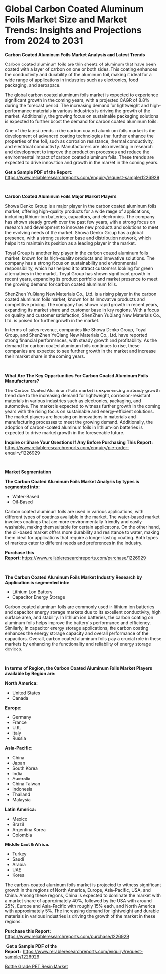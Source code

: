 <p><h1>Global Carbon Coated Aluminum Foils Market Size and Market Trends: Insights and Projections from 2024 to 2031</h1></p><p><strong>Carbon Coated Aluminum Foils Market Analysis and Latest Trends</strong></p>
<p><p>Carbon coated aluminum foils are thin sheets of aluminum that have been coated with a layer of carbon on one or both sides. This coating enhances the conductivity and durability of the aluminum foil, making it ideal for a wide range of applications in industries such as electronics, food packaging, and aerospace.</p><p>The global carbon coated aluminum foils market is expected to experience significant growth in the coming years, with a projected CAGR of 8.8% during the forecast period. The increasing demand for lightweight and high-performance materials in various industries is driving the growth of the market. Additionally, the growing focus on sustainable packaging solutions is expected to further boost the demand for carbon coated aluminum foils.</p><p>One of the latest trends in the carbon coated aluminum foils market is the development of advanced coating technologies that further enhance the properties of the foil, such as corrosion resistance, thermal conductivity, and electrical conductivity. Manufacturers are also investing in research and development to improve the production processes and reduce the environmental impact of carbon coated aluminum foils. These trends are expected to drive innovation and growth in the market in the coming years.</p></p>
<p><strong>Get a Sample PDF of the Report:&nbsp;</strong> <a href="https://www.reliableresearchreports.com/enquiry/request-sample/1226929">https://www.reliableresearchreports.com/enquiry/request-sample/1226929</a></p>
<p>&nbsp;</p>
<p><strong>Carbon Coated Aluminum Foils Major Market Players</strong></p>
<p><p>Showa Denko Group is a major player in the carbon coated aluminum foils market, offering high-quality products for a wide range of applications, including lithium-ion batteries, capacitors, and electronics. The company has shown steady growth over the past few years, with a strong focus on research and development to innovate new products and solutions to meet the evolving needs of the market. Showa Denko Group has a global presence, with a strong customer base and distribution network, which helps it to maintain its position as a leading player in the market.</p><p>Toyal Group is another key player in the carbon coated aluminum foils market, known for its high-quality products and innovative solutions. The company has a strong focus on sustainability and environmental responsibility, which has helped it to attract customers looking for green alternatives in the market. Toyal Group has shown significant growth in recent years, expanding its product portfolio and market presence to meet the growing demand for carbon coated aluminum foils.</p><p>ShenZhen YuQiang New Materials Co., Ltd. is a rising player in the carbon coated aluminum foils market, known for its innovative products and competitive pricing. The company has shown rapid growth in recent years, expanding its market share and customer base in key regions. With a focus on quality and customer satisfaction, ShenZhen YuQiang New Materials Co., Ltd. is poised for further growth in the market.</p><p>In terms of sales revenue, companies like Showa Denko Group, Toyal Group, and ShenZhen YuQiang New Materials Co., Ltd. have reported strong financial performances, with steady growth and profitability. As the demand for carbon coated aluminum foils continues to rise, these companies are expected to see further growth in the market and increase their market share in the coming years.</p></p>
<p>&nbsp;</p>
<p><strong>What Are The Key Opportunities For Carbon Coated Aluminum Foils Manufacturers?</strong></p>
<p><p>The Carbon Coated Aluminum Foils market is experiencing a steady growth trend due to the increasing demand for lightweight, corrosion-resistant materials in various industries such as electronics, packaging, and automotive. The market is expected to witness further growth in the coming years with the rising focus on sustainable and energy-efficient solutions. The market players are focusing on innovations in materials and manufacturing processes to meet the growing demand. Additionally, the adoption of carbon-coated aluminum foils in lithium-ion batteries is expected to drive market growth in the foreseeable future.</p></p>
<p><strong>Inquire or Share Your Questions If Any Before Purchasing This Report:</strong> <a href="https://www.reliableresearchreports.com/enquiry/pre-order-enquiry/1226929">https://www.reliableresearchreports.com/enquiry/pre-order-enquiry/1226929</a></p>
<p>&nbsp;</p>
<p><strong>Market Segmentation</strong></p>
<p><strong>The Carbon Coated Aluminum Foils Market Analysis by types is segmented into:</strong></p>
<p><ul><li>Water-Based</li><li>Oil-Based</li></ul></p>
<p><p>Carbon coated aluminum foils are used in various applications, with different types of coatings available in the market. The water-based market involves coatings that are more environmentally friendly and easily washable, making them suitable for certain applications. On the other hand, the oil-based market offers more durability and resistance to water, making them ideal for applications that require a longer lasting coating. Both types of markets cater to different needs and preferences in the industry.</p></p>
<p><strong>Purchase this Report:&nbsp;</strong><a href="https://www.reliableresearchreports.com/purchase/1226929">https://www.reliableresearchreports.com/purchase/1226929</a></p>
<p>&nbsp;</p>
<p><strong>The Carbon Coated Aluminum Foils Market Industry Research by Application is segmented into:</strong></p>
<p><ul><li>Lithium Lon Battery</li><li>Capacitor Energy Storage</li></ul></p>
<p><p>Carbon coated aluminum foils are commonly used in lithium ion batteries and capacitor energy storage markets due to its excellent conductivity, high surface area, and stability. In lithium ion batteries, the carbon coating on aluminum foils helps improve the battery's performance and efficiency. Similarly, in capacitor energy storage applications, the carbon coating enhances the energy storage capacity and overall performance of the capacitors. Overall, carbon coated aluminum foils play a crucial role in these markets by enhancing the functionality and reliability of energy storage devices.</p></p>
<p>&nbsp;</p>
<p><strong>In terms of Region, the Carbon Coated Aluminum Foils Market Players available by Region are:</strong></p>
<p>
    <p> <strong> North America: </strong>
        <ul>
            <li>United States</li>
            <li>Canada</li>
        </ul>
        </p> 
    <p> <strong> Europe: </strong>
        <ul>
            <li>Germany</li>
            <li>France</li>
            <li>U.K.</li>
            <li>Italy</li>
            <li>Russia</li>
        </ul>
        </p> 
    <p> <strong> Asia-Pacific: </strong>
        <ul>
            <li>China</li>
            <li>Japan</li>
            <li>South Korea</li>
            <li>India</li>
            <li>Australia</li>
            <li>China Taiwan</li>
            <li>Indonesia</li>
            <li>Thailand</li>
            <li>Malaysia</li>
        </ul>
        </p> 
    <p> <strong> Latin America: </strong>
        <ul>
            <li>Mexico</li>
            <li>Brazil</li>
            <li>Argentina Korea</li>
            <li>Colombia</li>
        </ul>
        </p> 
    <p> <strong> Middle East & Africa: </strong>
        <ul>
            <li>Turkey</li>
            <li>Saudi</li>
            <li>Arabia</li>
            <li>UAE</li>
            <li>Korea</li>
        </ul>
    </p>
    </p>
<p><p>The carbon-coated aluminum foils market is projected to witness significant growth in the regions of North America, Europe, Asia-Pacific, USA, and China. Among these regions, China is expected to dominate the market with a market share of approximately 40%, followed by the USA with around 25%, Europe and Asia-Pacific with roughly 15% each, and North America with approximately 5%. The increasing demand for lightweight and durable materials in various industries is driving the growth of the market in these regions.</p></p>
<p><strong>Purchase this Report: </strong><a href="https://www.reliableresearchreports.com/purchase/1226929">https://www.reliableresearchreports.com/purchase/1226929</a></p>
<p>&nbsp;<strong>Get a Sample PDF of the Report:&nbsp;&nbsp;</strong><a href="https://www.reliableresearchreports.com/enquiry/request-sample/1226929">https://www.reliableresearchreports.com/enquiry/request-sample/1226929</a></p>
<p><strong></strong></p>
<p><p><a href="https://invited-way-688.notion.site/Bottle-Grade-PET-Resin-Market-Research-Report-Reveals-The-Latest-Trends-And-Opportunities-of-this-Ma-9ab95fb93acb4a5399bc6cec71ada859">Bottle Grade PET Resin Market</a></p></p>